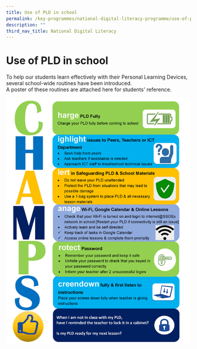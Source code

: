 ```yaml
---
title: Use of PLD in school
permalink: /key-programmes/national-digital-literacy-programme/use-of-pld-in-school/
description: ""
third_nav_title: National Digital Literacy
---
```

# Use of PLD in school
To help our students learn effectively with their Personal Learning Devices, several school-wide routines have been introduced. <br>
A poster of these routines are attached here for students' reference.
<br>

![](/images/Keyprogrammes/Ndlp/71-CHAMPSroutine.jpg)